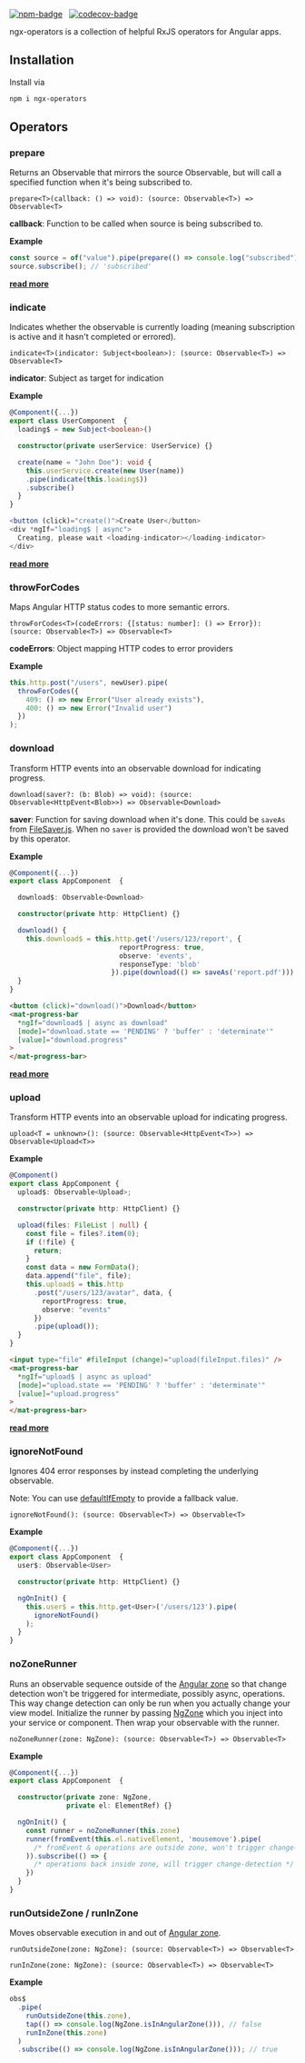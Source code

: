 [![npm-badge](https://img.shields.io/npm/v/ngx-operators.svg?style=flat-square)](https://www.npmjs.com/package/ngx-operators)
&nbsp;
[![codecov-badge](https://codecov.io/gh/nilsmehlhorn/ngx-operators/branch/master/graph/badge.svg)](https://codecov.io/gh/nilsmehlhorn/ngx-operators)

ngx-operators is a collection of helpful RxJS operators for Angular apps.

## Installation

Install via

```bash
npm i ngx-operators
```

## Operators

### prepare

Returns an Observable that mirrors the source Observable, but will call a specified function when it's being subscribed to.

`prepare<T>(callback: () => void): (source: Observable<T>) => Observable<T>`

**callback**: Function to be called when source is being subscribed to.

**Example**

```typescript
const source = of("value").pipe(prepare(() => console.log("subscribed")));
source.subscribe(); // 'subscribed'
```

[**read more**](https://nils-mehlhorn.de/posts/indicating-loading-the-right-way-in-angular)

### indicate

Indicates whether the observable is currently loading (meaning subscription is active and it hasn't completed or errored).

`indicate<T>(indicator: Subject<boolean>): (source: Observable<T>) => Observable<T>`

**indicator**: Subject as target for indication

**Example**

```typescript
@Component({...})
export class UserComponent  {
  loading$ = new Subject<boolean>()

  constructor(private userService: UserService) {}

  create(name = "John Doe"): void {
    this.userService.create(new User(name))
    .pipe(indicate(this.loading$))
    .subscribe()
  }
}
```

```typescript
<button (click)="create()">Create User</button>
<div *ngIf="loading$ | async">
  Creating, please wait <loading-indicator></loading-indicator>
</div>
```

[**read more**](https://nils-mehlhorn.de/posts/indicating-loading-the-right-way-in-angular)

### throwForCodes

Maps Angular HTTP status codes to more semantic errors.

`throwForCodes<T>(codeErrors: {[status: number]: () => Error}): (source: Observable<T>) => Observable<T>`

**codeErrors**: Object mapping HTTP codes to error providers

**Example**

```typescript
this.http.post("/users", newUser).pipe(
  throwForCodes({
    409: () => new Error("User already exists"),
    400: () => new Error("Invalid user")
  })
);
```

### download

Transform HTTP events into an observable download for indicating progress.

`download(saver?: (b: Blob) => void): (source: Observable<HttpEvent<Blob>>) => Observable<Download>`

**saver**: Function for saving download when it's done. This could be `saveAs` from [FileSaver.js](https://github.com/eligrey/FileSaver.js). When no `saver` is provided the download won't be saved by this operator.

**Example**

```typescript
@Component({...})
export class AppComponent  {

  download$: Observable<Download>

  constructor(private http: HttpClient) {}

  download() {
    this.download$ = this.http.get('/users/123/report', {
                           reportProgress: true,
                           observe: 'events',
                           responseType: 'blob'
                         }).pipe(download(() => saveAs('report.pdf')))
  }
}
```

```html
<button (click)="download()">Download</button>
<mat-progress-bar
  *ngIf="download$ | async as download"
  [mode]="download.state == 'PENDING' ? 'buffer' : 'determinate'"
  [value]="download.progress"
>
</mat-progress-bar>
```

[**read more**](https://nils-mehlhorn.de/posts/angular-file-download-progress)

### upload

Transform HTTP events into an observable upload for indicating progress.

`upload<T = unknown>(): (source: Observable<HttpEvent<T>>) => Observable<Upload<T>>`

**Example**

```typescript
@Component()
export class AppComponent {
  upload$: Observable<Upload>;

  constructor(private http: HttpClient) {}

  upload(files: FileList | null) {
    const file = files?.item(0);
    if (!file) {
      return;
    }
    const data = new FormData();
    data.append("file", file);
    this.upload$ = this.http
      .post("/users/123/avatar", data, {
        reportProgress: true,
        observe: "events"
      })
      .pipe(upload());
  }
}
```

```html
<input type="file" #fileInput (change)="upload(fileInput.files)" />
<mat-progress-bar
  *ngIf="upload$ | async as upload"
  [mode]="upload.state == 'PENDING' ? 'buffer' : 'determinate'"
  [value]="upload.progress"
>
</mat-progress-bar>
```

[**read more**](https://nils-mehlhorn.de/posts/angular-file-upload-progress)

### ignoreNotFound

Ignores 404 error responses by instead completing the underlying observable.

Note: You can use [defaultIfEmpty](https://rxjs-dev.firebaseapp.com/api/operators/defaultIfEmpty) to provide a fallback value.

`ignoreNotFound(): (source: Observable<T>) => Observable<T>`

**Example**

```typescript
@Component({...})
export class AppComponent  {
  user$: Observable<User>

  constructor(private http: HttpClient) {}

  ngOnInit() {
    this.user$ = this.http.get<User>('/users/123').pipe(
      ignoreNotFound()
    );
  }
}
```

### noZoneRunner

Runs an observable sequence outside of the [Angular zone](https://angular.io/guide/zone) so that change detection won't be triggered for intermediate, possibly async, operations. This way change detection can only be run when you actually change your view model. Initialize the runner by passing [NgZone](https://angular.io/api/core/NgZone) which you inject into your service or component. Then wrap your observable with the runner.

`noZoneRunner(zone: NgZone): (source: Observable<T>) => Observable<T>`

**Example**

```typescript
@Component({...})
export class AppComponent  {

  constructor(private zone: NgZone,
              private el: ElementRef) {}

  ngOnInit() {
    const runner = noZoneRunner(this.zone)
    runner(fromEvent(this.el.nativeElement, 'mousemove').pipe(
      /* fromEvent & operations are outside zone, won't trigger change-detection */
    )).subscribe(() => {
      /* operations back inside zone, will trigger change-detection */
    })
  }
}
```

### runOutsideZone / runInZone

Moves observable execution in and out of [Angular zone](https://angular.io/guide/zone).

`runOutsideZone(zone: NgZone): (source: Observable<T>) => Observable<T>`

`runInZone(zone: NgZone): (source: Observable<T>) => Observable<T>`

**Example**

```typescript
obs$
  .pipe(
    runOutsideZone(this.zone),
    tap(() => console.log(NgZone.isInAngularZone())), // false
    runInZone(this.zone)
  )
  .subscribe(() => console.log(NgZone.isInAngularZone())); // true
```
